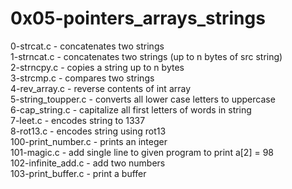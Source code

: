 # 0x05-pointers_arrays_strings

0-strcat.c - concatenates two strings\
1-strncat.c - concatenates two strings (up to n bytes of src string)\
2-strncpy.c - copies a string up to n bytes\
3-strcmp.c - compares two strings\
4-rev_array.c - reverse contents of int array\
5-string_toupper.c - converts all lower case letters to uppercase\
6-cap_string.c - capitalize all first letters of words in string\
7-leet.c - encodes string to 1337\
8-rot13.c - encodes string using rot13\
100-print_number.c - prints an integer\
101-magic.c - add single line to given program to print a[2] = 98\
102-infinite_add.c - add two numbers\
103-print_buffer.c - print a buffer
